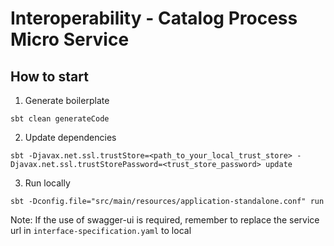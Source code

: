 # Interoperability - Catalog Process Micro Service

## How to start
1. Generate boilerplate
```
sbt clean generateCode
```
2. Update dependencies
```
sbt -Djavax.net.ssl.trustStore=<path_to_your_local_trust_store> -Djavax.net.ssl.trustStorePassword=<trust_store_password> update
```
3. Run locally
```
sbt -Dconfig.file="src/main/resources/application-standalone.conf" run
```

Note: If the use of swagger-ui is required, remember to replace the service url in `interface-specification.yaml` to local 